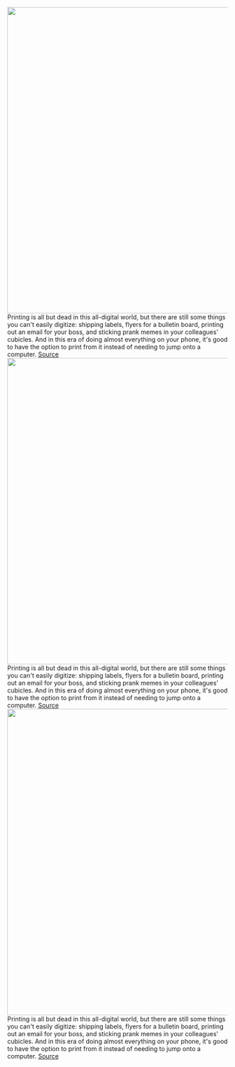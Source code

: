 <img src='https://cdn.vox-cdn.com/thumbor/JIXEw9XaPlGOHd26Prtu4nqq7OU=/0x0:4032x2688/1200x800/filters:focal(1694x1022:2338x1666)/cdn.vox-cdn.com/uploads/chorus_image/image/71149605/IMG_3734_2__1_.0.jpeg' width='700px' /><br/>
Printing is all but dead in this all-digital world, but there are still some things you can't easily digitize: shipping labels, flyers for a bulletin board, printing out an email for your boss, and sticking prank memes in your colleagues' cubicles. And in this era of doing almost everything on your phone, it's good to have the option to print from it instead of needing to jump onto a computer.
<a href='https://www.theverge.com/23220358/ios-print-airprint-wireless-pdf-iphone-ipad-apple'> Source <a/><img src='https://cdn.vox-cdn.com/thumbor/JIXEw9XaPlGOHd26Prtu4nqq7OU=/0x0:4032x2688/1200x800/filters:focal(1694x1022:2338x1666)/cdn.vox-cdn.com/uploads/chorus_image/image/71149605/IMG_3734_2__1_.0.jpeg' width='700px' /><br/>
Printing is all but dead in this all-digital world, but there are still some things you can't easily digitize: shipping labels, flyers for a bulletin board, printing out an email for your boss, and sticking prank memes in your colleagues' cubicles. And in this era of doing almost everything on your phone, it's good to have the option to print from it instead of needing to jump onto a computer.
<a href='https://www.theverge.com/23220358/ios-print-airprint-wireless-pdf-iphone-ipad-apple'> Source <a/><img src='https://cdn.vox-cdn.com/thumbor/JIXEw9XaPlGOHd26Prtu4nqq7OU=/0x0:4032x2688/1200x800/filters:focal(1694x1022:2338x1666)/cdn.vox-cdn.com/uploads/chorus_image/image/71149605/IMG_3734_2__1_.0.jpeg' width='700px' /><br/>
Printing is all but dead in this all-digital world, but there are still some things you can't easily digitize: shipping labels, flyers for a bulletin board, printing out an email for your boss, and sticking prank memes in your colleagues' cubicles. And in this era of doing almost everything on your phone, it's good to have the option to print from it instead of needing to jump onto a computer.
<a href='https://www.theverge.com/23220358/ios-print-airprint-wireless-pdf-iphone-ipad-apple'> Source <a/>